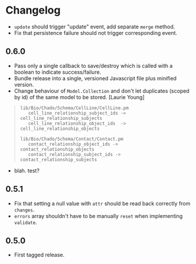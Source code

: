 # Changelog

* `update` should trigger "update" event, add separate `merge` method.
* Fix that persistence failure should not trigger corresponding event.

## 0.6.0

* Pass only a single callback to save/destroy which is called with a boolean to indicate success/failure.
* Bundle release into a single, versioned Javascript file plus minified version.
* Change behaviour of `Model.Collection` and don't let duplicates (scoped by id) of the same model to be stored. [Laurie Young]

>     lib/Bio/Chado/Schema/CellLine/CellLine.pm
>        cell_line_relationship_subject_ids -> cell_line_relationship_subjects
>        cell_line_relationship_object_ids  -> cell_line_relationship_objects
>    
>     lib/Bio/Chado/Schema/Contact/Contact.pm
>        contact_relationship_object_ids -> contact_relationship_objects
>        contact_relationship_subject_ids -> contact_relationship_subjects

* blah. test?

## 0.5.1

* Fix that setting a null value with `attr` should be read back correctly from `changes`.
* `errors` array shouldn't have to be manually `reset` when implementing `validate`.

## 0.5.0

* First tagged release.
